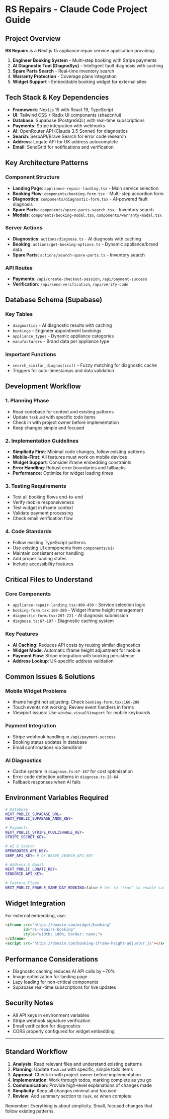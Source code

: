 # RS Repairs - Claude Code Project Guide

## Project Overview
**RS Repairs** is a Next.js 15 appliance repair service application providing:
1. **Engineer Booking System** - Multi-step booking with Stripe payments
2. **AI Diagnostic Tool (DiagnoSys)** - Intelligent fault diagnosis with caching
3. **Spare Parts Search** - Real-time inventory search
4. **Warranty Protection** - Coverage plans integration
5. **Widget Support** - Embeddable booking widget for external sites

## Tech Stack & Key Dependencies
- **Framework**: Next.js 15 with React 19, TypeScript
- **UI**: Tailwind CSS + Radix UI components (shadcn/ui)
- **Database**: Supabase (PostgreSQL) with real-time subscriptions
- **Payments**: Stripe integration with webhooks
- **AI**: OpenRouter API (Claude 3.5 Sonnet) for diagnostics
- **Search**: SerpAPI/Brave Search for error code research
- **Address**: Loqate API for UK address autocomplete
- **Email**: SendGrid for notifications and verification

## Key Architecture Patterns

### Component Structure
- **Landing Page**: `appliance-repair-landing.tsx` - Main service selection
- **Booking Flow**: `components/booking-form.tsx` - Multi-step accordion form
- **Diagnostics**: `components/diagnostic-form.tsx` - AI-powered fault diagnosis
- **Spare Parts**: `components/spare-parts-search.tsx` - Inventory search
- **Modals**: `components/booking-modal.tsx`, `components/warranty-modal.tsx`

### Server Actions
- **Diagnostics**: `actions/diagnose.ts` - AI diagnosis with caching
- **Booking**: `actions/get-booking-options.ts` - Dynamic appliance/brand data
- **Spare Parts**: `actions/search-spare-parts.ts` - Inventory search

### API Routes
- **Payments**: `/api/create-checkout-session`, `/api/payment-success`
- **Verification**: `/api/send-verification`, `/api/verify-code`

## Database Schema (Supabase)

### Key Tables
- `diagnostics` - AI diagnostic results with caching
- `bookings` - Engineer appointment bookings
- `appliance_types` - Dynamic appliance categories
- `manufacturers` - Brand data per appliance type

### Important Functions
- `search_similar_diagnostics()` - Fuzzy matching for diagnostic cache
- Triggers for auto-timestamps and data validation

## Development Workflow

### 1. Planning Phase
- Read codebase for context and existing patterns
- Update `Task.md` with specific todo items
- Check in with project owner before implementation
- Keep changes simple and focused

### 2. Implementation Guidelines
- **Simplicity First**: Minimal code changes, follow existing patterns
- **Mobile-First**: All features must work on mobile devices
- **Widget Support**: Consider iframe embedding constraints
- **Error Handling**: Robust error boundaries and fallbacks
- **Performance**: Optimize for widget loading times

### 3. Testing Requirements
- Test all booking flows end-to-end
- Verify mobile responsiveness
- Test widget in iframe context
- Validate payment processing
- Check email verification flow

### 4. Code Standards
- Follow existing TypeScript patterns
- Use existing UI components from `components/ui/`
- Maintain consistent error handling
- Add proper loading states
- Include accessibility features

## Critical Files to Understand

### Core Components
- `appliance-repair-landing.tsx:400-450` - Service selection logic
- `booking-form.tsx:160-280` - Widget iframe height management
- `diagnostic-form.tsx:207-221` - AI diagnosis submission
- `diagnose.ts:67-187` - Diagnostic caching system

### Key Features
- **AI Caching**: Reduces API costs by reusing similar diagnostics
- **Widget Mode**: Automatic iframe height adjustment for mobile
- **Payment Flow**: Stripe integration with booking persistence
- **Address Lookup**: UK-specific address validation

## Common Issues & Solutions

### Mobile Widget Problems
- iframe height not adjusting: Check `booking-form.tsx:160-280`
- Touch events not working: Review event handlers in forms
- Viewport issues: Use `window.visualViewport` for mobile keyboards

### Payment Integration
- Stripe webhook handling in `/api/payment-success`
- Booking status updates in database
- Email confirmations via SendGrid

### AI Diagnostics
- Cache system in `diagnose.ts:67-187` for cost optimization
- Error code detection patterns in `diagnose.ts:29-64`
- Fallback responses when AI fails

## Environment Variables Required
```bash
# Database
NEXT_PUBLIC_SUPABASE_URL=
NEXT_PUBLIC_SUPABASE_ANON_KEY=

# Payments
NEXT_PUBLIC_STRIPE_PUBLISHABLE_KEY=
STRIPE_SECRET_KEY=

# AI & Search
OPENROUTER_API_KEY=
SERP_API_KEY= # or BRAVE_SEARCH_API_KEY

# Address & Email
NEXT_PUBLIC_LOQATE_KEY=
SENDGRID_API_KEY=

# Feature Flags
NEXT_PUBLIC_ENABLE_SAME_DAY_BOOKING=false # Set to 'true' to enable same-day booking option
```

## Widget Integration
For external embedding, use:
```html
<iframe src="https://domain.com/widget/booking" 
        id="rs-repairs-booking" 
        style="width: 100%; border: none;">
</iframe>
<script src="https://domain.com/booking-iframe-height-adjuster.js"></script>
```

## Performance Considerations
- Diagnostic caching reduces AI API calls by ~70%
- Image optimization for landing page
- Lazy loading for non-critical components
- Supabase real-time subscriptions for live updates

## Security Notes
- All API keys in environment variables
- Stripe webhook signature verification
- Email verification for diagnostics
- CORS properly configured for widget embedding

---

## Standard Workflow

1. **Analysis**: Read relevant files and understand existing patterns
2. **Planning**: Update `Task.md` with specific, simple todo items
3. **Approval**: Check in with project owner before implementation
4. **Implementation**: Work through todos, marking complete as you go
5. **Communication**: Provide high-level explanations of changes made
6. **Simplicity**: Keep all changes minimal and focused
7. **Review**: Add summary section to `Task.md` when complete

Remember: Everything is about simplicity. Small, focused changes that follow existing patterns.